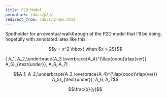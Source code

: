 ```yaml
---
title: P2D Model
permalink: /docs/p2d/
redirect_from: /docs/index.html
---
```


Spotholder for an eventual walkthrough of the P2D model that I'll be doing, hopefully with annotated latex like this:

$$y = x^2 \hbox{ when $x > 2$}$$

\(  A_1, A_2,\underbrace{A_3,\overbrace{A_4}^{\llap{oooo}\rlap{ver}} A_5}_{\text{under}}, A_6, A_7\)

$$A_1, A_2,\underbrace{A_3,\overbrace{A_4}^{\llap{oooo}\rlap{ver}} A_5}_{\text{under}}, A_6, A_7$$

$$\frac{x}{y}$$